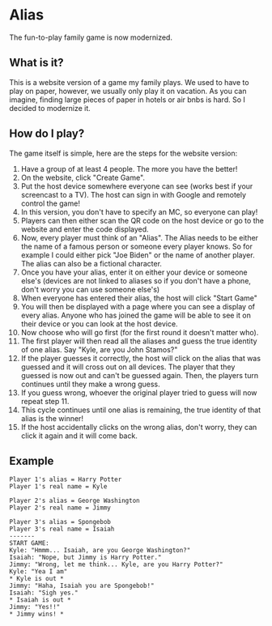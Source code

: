 # Alias
The fun-to-play family game is now modernized.

## What is it?
This is a website version of a game my family plays. We used to have to play on paper, however, we usually only play it on vacation. As you can imagine, finding large pieces of paper in hotels or air bnbs is hard. So I decided to modernize it. 

## How do I play?
The game itself is simple, here are the steps for the website version:
1. Have a group of at least 4 people. The more you have the better!
2. On the website, click "Create Game".
3. Put the host device somewhere everyone can see (works best if your screencast to a TV). The host can sign in with Google and remotely control the game!
4. In this version, you don't have to specify an MC, so everyone can play!
5. Players can then either scan the QR code on the host device or go to the website and enter the code displayed.
6. Now, every player must think of an "Alias". The Alias needs to be either the name of a famous person or someone every player knows. So for example I could either pick "Joe Biden" or the name of another player. The alias can also be a fictional character.
7. Once you have your alias, enter it on either your device or someone else's (devices are not linked to aliases so if you don't have a phone, don't worry you can use someone else's)
8. When everyone has entered their alias, the host will click "Start Game" 
9. You will then be displayed with a page where you can see a display of every alias. Anyone who has joined the game will be able to see it on their device or you can look at the host device.
10. Now choose who will go first (for the first round it doesn't matter who). 
11. The first player will then read all the aliases and guess the true identity of one alias. Say "Kyle, are you John Stamos?"
12. If the player guesses it correctly, the host will click on the alias that was guessed and it will cross out on all devices. The player that they guessed is now out and can't be guessed again. Then, the players turn continues until they make a wrong guess. 
13. If you guess wrong, whoever the original player tried to guess will now repeat step 11. 
14. This cycle continues until one alias is remaining, the true identity of that alias is the winner! 
15. If the host accidentally clicks on the wrong alias, don't worry, they can click it again and it will come back.

## Example
```
Player 1's alias = Harry Potter
Player 1's real name = Kyle

Player 2's alias = George Washington
Player 2's real name = Jimmy

Player 3's alias = Spongebob
Player 3's real name = Isaiah
-------
START GAME:
Kyle: "Hmmm... Isaiah, are you George Washington?"
Isaiah: "Nope, but Jimmy is Harry Potter."
Jimmy: "Wrong, let me think... Kyle, are you Harry Potter?"
Kyle: "Yea I am" 
* Kyle is out *
Jimmy: "Haha, Isaiah you are Spongebob!"
Isaiah: "Sigh yes."
* Isaiah is out *
Jimmy: "Yes!!"
* Jimmy wins! *
```
